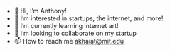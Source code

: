 - 👋 Hi, I’m Anthony!
- 👀 I’m interested in startups, the internet, and more!
- 🌱 I’m currently learning internet art!
- 💞️ I’m looking to collaborate on my startup
- 📫 How to reach me akhaiat@mit.edu

<!---
akhaiat2/akhaiat2 is a ✨ special ✨ repository because its `README.md` (this file) appears on your GitHub profile.
You can click the Preview link to take a look at your changes.
--->
